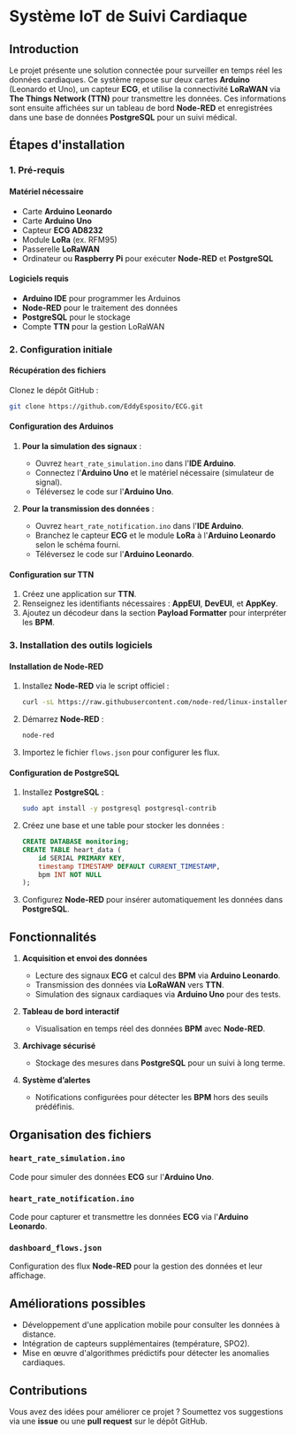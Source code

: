 # **Système IoT de Suivi Cardiaque**

## **Introduction**
Le projet présente une solution connectée pour surveiller en temps réel les données cardiaques. Ce système repose sur deux cartes **Arduino** (Leonardo et Uno), un capteur **ECG**, et utilise la connectivité **LoRaWAN** via **The Things Network (TTN)** pour transmettre les données. Ces informations sont ensuite affichées sur un tableau de bord **Node-RED** et enregistrées dans une base de données **PostgreSQL** pour un suivi médical.

## **Étapes d'installation**

### **1. Pré-requis**

#### **Matériel nécessaire**
- Carte **Arduino Leonardo**
- Carte **Arduino Uno**
- Capteur **ECG AD8232**
- Module **LoRa** (ex. RFM95)
- Passerelle **LoRaWAN**
- Ordinateur ou **Raspberry Pi** pour exécuter **Node-RED** et **PostgreSQL**

#### **Logiciels requis**
- **Arduino IDE** pour programmer les Arduinos
- **Node-RED** pour le traitement des données
- **PostgreSQL** pour le stockage
- Compte **TTN** pour la gestion LoRaWAN

### **2. Configuration initiale**

#### **Récupération des fichiers**
Clonez le dépôt GitHub :
```bash
git clone https://github.com/EddyEsposito/ECG.git
```

#### **Configuration des Arduinos**
1. **Pour la simulation des signaux** :
   - Ouvrez `heart_rate_simulation.ino` dans l'**IDE Arduino**.
   - Connectez l'**Arduino Uno** et le matériel nécessaire (simulateur de signal).
   - Téléversez le code sur l'**Arduino Uno**.

2. **Pour la transmission des données** :
   - Ouvrez `heart_rate_notification.ino` dans l'**IDE Arduino**.
   - Branchez le capteur **ECG** et le module **LoRa** à l'**Arduino Leonardo** selon le schéma fourni.
   - Téléversez le code sur l'**Arduino Leonardo**.

#### **Configuration sur TTN**
1. Créez une application sur **TTN**.
2. Renseignez les identifiants nécessaires : **AppEUI**, **DevEUI**, et **AppKey**.
3. Ajoutez un décodeur dans la section **Payload Formatter** pour interpréter les **BPM**.

### **3. Installation des outils logiciels**

#### **Installation de Node-RED**
1. Installez **Node-RED** via le script officiel :
   ```bash
   curl -sL https://raw.githubusercontent.com/node-red/linux-installers/master/deb/install.sh | bash
   ```
2. Démarrez **Node-RED** :
   ```bash
   node-red
   ```
3. Importez le fichier `flows.json` pour configurer les flux.

#### **Configuration de PostgreSQL**
1. Installez **PostgreSQL** :
   ```bash
   sudo apt install -y postgresql postgresql-contrib
   ```
2. Créez une base et une table pour stocker les données :
   ```sql
   CREATE DATABASE monitoring;
   CREATE TABLE heart_data (
       id SERIAL PRIMARY KEY,
       timestamp TIMESTAMP DEFAULT CURRENT_TIMESTAMP,
       bpm INT NOT NULL
   );
   ```
3. Configurez **Node-RED** pour insérer automatiquement les données dans **PostgreSQL**.

## **Fonctionnalités**

1. **Acquisition et envoi des données**
   - Lecture des signaux **ECG** et calcul des **BPM** via **Arduino Leonardo**.
   - Transmission des données via **LoRaWAN** vers **TTN**.
   - Simulation des signaux cardiaques via **Arduino Uno** pour des tests.

2. **Tableau de bord interactif**
   - Visualisation en temps réel des données **BPM** avec **Node-RED**.

3. **Archivage sécurisé**
   - Stockage des mesures dans **PostgreSQL** pour un suivi à long terme.

4. **Système d’alertes**
   - Notifications configurées pour détecter les **BPM** hors des seuils prédéfinis.

## **Organisation des fichiers**

### `heart_rate_simulation.ino`
Code pour simuler des données **ECG** sur l'**Arduino Uno**.

### `heart_rate_notification.ino`
Code pour capturer et transmettre les données **ECG** via l'**Arduino Leonardo**.

### `dashboard_flows.json`
Configuration des flux **Node-RED** pour la gestion des données et leur affichage.

## **Améliorations possibles**

- Développement d'une application mobile pour consulter les données à distance.
- Intégration de capteurs supplémentaires (température, SPO2).
- Mise en œuvre d'algorithmes prédictifs pour détecter les anomalies cardiaques.

## **Contributions**
Vous avez des idées pour améliorer ce projet ? Soumettez vos suggestions via une **issue** ou une **pull request** sur le dépôt GitHub.


